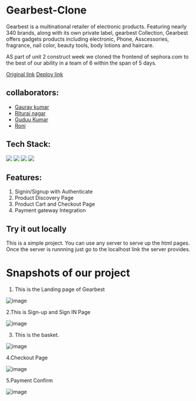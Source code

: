 # Gearbest-Clone

Gearbest is a   multinational retailer of electronic  products. Featuring nearly 340 brands, along with its own private label, gearbest Collection, Gearbest offers gadgets products including electronic, Phone, Asscessories, fragrance, nail color, beauty tools, body lotions and haircare. 

AS part of unit 2 construct week we cloned the frontend of sephora.com to the best of our ability in a team of 6 within the span of 5 days.

[Original link](https://www.gearbest.com/)
[Deploy link](https://famous-marzipan-49fcb5.netlify.app/)



## collaborators:
- [Gaurav kumar](https://github.com/erGaurav13)
- [Rituraj nagar](https://github.com/riturajnagar)
- [Guduu Kumar](https://github.com/gudduchy)
- [Roni ](https://github.com/roni8420)



## Tech Stack:

<p>
   <img src="https://img.icons8.com/color/64/000000/javascript.png"/>
   <img src="https://img.icons8.com/color/64/000000/html-5.png"/>
   <img src="https://img.icons8.com/color/64/000000/css3.png" />
   <img src="https://img.icons8.com/color/64/000000/json.png"/>
</p>

## Features:
1. Signin/Signup with Authenticate 
2. Product Discovery Page
3. Product Cart and Checkout Page
4. Payment gateway Integration 

## Try it out locally
This is a simple project. You can use any server to serve up the html pages. Once the server is runnning just go to the localhost link the server provides.

<h1>Snapshots of our project</h1>

1. This is the Landing page of Gearbest

![image](https://github.com/riturajnagar/gearbest-clone-/blob/main/images/Landing-Page-G.PNG)


2.This is Sign-up and Sign IN Page

![image](https://github.com/riturajnagar/gearbest-clone-/blob/main/images/Sigin-G.PNG)



3. This is the basket.

![image](https://github.com/riturajnagar/gearbest-clone-/blob/main/images/Cart-G.PNG)

4.Checkout Page

![image](https://github.com/erGaurav13/Sephore-Clone/blob/main/Sephora/Screenshot%20(108).png)

5.Payment Confirm

![image](https://github.com/erGaurav13/Sephore-Clone/blob/main/Sephora/Payment.png)



